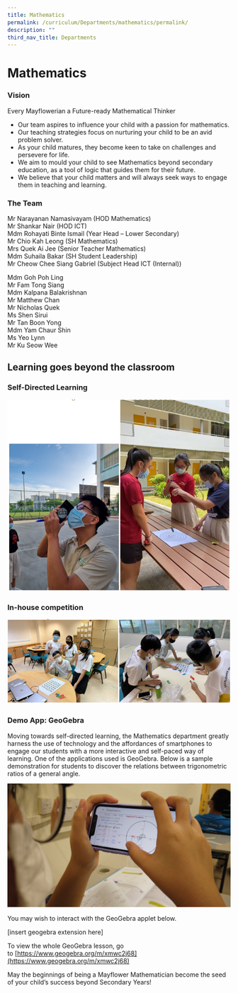 ```yaml
---
title: Mathematics
permalink: /curriculum/Departments/mathematics/permalink/
description: ""
third_nav_title: Departments
---
```

Mathematics
===========

### Vision

Every Mayflowerian a Future-ready Mathematical Thinker

*   Our team aspires to influence your child with a passion for mathematics.
*   Our teaching strategies focus on nurturing your child to be an avid problem solver.
*   As your child matures, they become keen to take on challenges and persevere for life.
*   We aim to mould your child to see Mathematics beyond secondary education, as a tool of logic that guides them for their future.
*   We believe that your child matters and will always seek ways to engage them in teaching and learning.

### The Team

Mr Narayanan Namasivayam (HOD Mathematics)  
Mr Shankar Nair (HOD ICT)  
Mdm Rohayati Binte Ismail (Year Head – Lower Secondary)  
Mr Chio Kah Leong (SH Mathematics)  
Mrs Quek Ai Jee (Senior Teacher Mathematics)  
Mdm Suhaila Bakar (SH Student Leadership)  
Mr Cheow Chee Siang Gabriel (Subject Head ICT (Internal))

Mdm Goh Poh Ling  
Mr Fam Tong Siang  
Mdm Kalpana Balakrishnan  
Mr Matthew Chan  
Mr Nicholas Quek  
Ms Shen Sirui  
Mr Tan Boon Yong  
Mdm Yam Chaur Shin  
Ms Yeo Lynn  
Mr Ku Seow Wee

Learning goes beyond the classroom
----------------------------------

### Self-Directed Learning
![](/images/math2.png)

### In-house competition
![](/images/math3.png)

### Demo App: GeoGebra

Moving towards self-directed learning, the Mathematics department greatly harness the use of technology and the affordances of smartphones to engage our students with a more interactive and self-paced way of learning. One of the applications used is GeoGebra. Below is a sample demonstration for students to discover the relations between trigonometric ratios of a general angle.

![](/images/math4.jpg)

You may wish to interact with the GeoGebra applet below.

[insert geogebra extension here] 

To view the whole GeoGebra lesson, go to [https://www.geogebra.org/m/xmwc2j68](https://www.geogebra.org/m/xmwc2j68)

May the beginnings of being a Mayflower Mathematician become the seed of your child’s success beyond Secondary Years!
